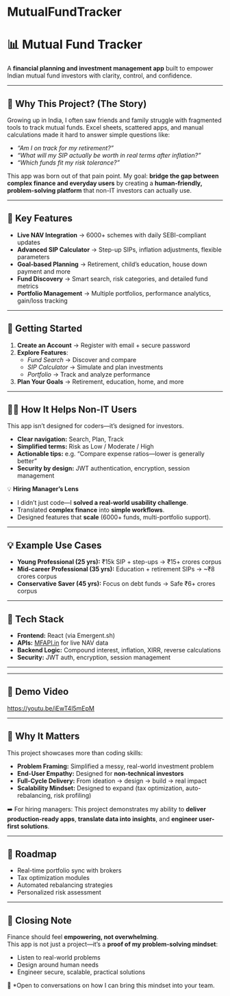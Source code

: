 # MutualFundTracker

# 📊 Mutual Fund Tracker

A **financial planning and investment management app** built to empower Indian mutual fund investors with clarity, control, and confidence.  

---

## 🌟 Why This Project? (The Story)

Growing up in India, I often saw friends and family struggle with fragmented tools to track mutual funds. Excel sheets, scattered apps, and manual calculations made it hard to answer simple questions like:  

- *“Am I on track for my retirement?”*  
- *“What will my SIP actually be worth in real terms after inflation?”*  
- *“Which funds fit my risk tolerance?”*  

This app was born out of that pain point. My goal: **bridge the gap between complex finance and everyday users** by creating a **human-friendly, problem-solving platform** that non-IT investors can actually use.  

---

## 🚀 Key Features

- **Live NAV Integration** → 6000+ schemes with daily SEBI-compliant updates  
- **Advanced SIP Calculator** → Step-up SIPs, inflation adjustments, flexible parameters  
- **Goal-based Planning** → Retirement, child’s education, house down payment and more  
- **Fund Discovery** → Smart search, risk categories, and detailed fund metrics  
- **Portfolio Management** → Multiple portfolios, performance analytics, gain/loss tracking  

---

## 🔐 Getting Started

1. **Create an Account** → Register with email + secure password  
2. **Explore Features**:  
   - *Fund Search* → Discover and compare  
   - *SIP Calculator* → Simulate and plan investments  
   - *Portfolio* → Track and analyze performance  
3. **Plan Your Goals** → Retirement, education, home, and more  

---

## 🧑‍💻 How It Helps Non-IT Users

This app isn’t designed for coders—it’s designed for investors.  
- **Clear navigation:** Search, Plan, Track  
- **Simplified terms:** Risk as Low / Moderate / High  
- **Actionable tips:** e.g. “Compare expense ratios—lower is generally better”  
- **Security by design:** JWT authentication, encryption, session management  

💡 **Hiring Manager’s Lens**  
- I didn’t just code—I **solved a real-world usability challenge**.  
- Translated **complex finance** into **simple workflows**.  
- Designed features that **scale** (6000+ funds, multi-portfolio support).  

---

## 💡 Example Use Cases

- **Young Professional (25 yrs):** ₹15k SIP + step-ups → ₹15+ crores corpus  
- **Mid-career Professional (35 yrs):** Education + retirement SIPs → ~₹8 crores corpus  
- **Conservative Saver (45 yrs):** Focus on debt funds → Safe ₹6+ crores corpus  

---

## 🔧 Tech Stack

- **Frontend:** React (via Emergent.sh)  
- **APIs:** [MFAPI.in](https://www.mfapi.in/) for live NAV data  
- **Backend Logic:** Compound interest, inflation, XIRR, reverse calculations  
- **Security:** JWT auth, encryption, session management  

---

---

## 🚀 Demo Video

https://youtu.be/iEwT4l5mEpM

---

## 🎯 Why It Matters

This project showcases more than coding skills:  

- **Problem Framing:** Simplified a messy, real-world investment problem  
- **End-User Empathy:** Designed for **non-technical investors**  
- **Full-Cycle Delivery:** From ideation → design → build → real impact  
- **Scalability Mindset:** Designed to expand (tax optimization, auto-rebalancing, risk profiling)  

➡️ For hiring managers: This project demonstrates my ability to **deliver production-ready apps**, **translate data into insights**, and **engineer user-first solutions**.  

---

## 🚀 Roadmap

- Real-time portfolio sync with brokers  
- Tax optimization modules  
- Automated rebalancing strategies  
- Personalized risk assessment  

---

## 🙌 Closing Note

Finance should feel **empowering, not overwhelming**.  
This app is not just a project—it’s a **proof of my problem-solving mindset**:  

- Listen to real-world problems  
- Design around human needs  
- Engineer secure, scalable, practical solutions  

📩 *Open to conversations on how I can bring this mindset into your team.
